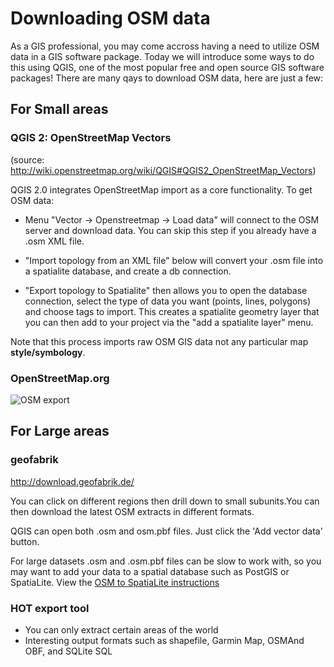 
# Downloading OSM data

As a GIS professional, you may come accross having a need to utilize OSM data in a GIS software package. Today we will introduce some ways to do this using QGIS, one of the most popular free and open source GIS software packages! There are many qays to download OSM data, here are just a few:

## For Small areas

### QGIS 2: OpenStreetMap Vectors 
(source: http://wiki.openstreetmap.org/wiki/QGIS#QGIS2_OpenStreetMap_Vectors)

QGIS 2.0 integrates OpenStreetMap import as a core functionality. To get OSM data:

* Menu "Vector -> Openstreetmap -> Load data" will connect to the OSM server and download data. You can skip this step if you already have a .osm XML file.

* "Import topology from an XML file" below will convert your .osm file into a spatialite database, and create a db connection.

* "Export topology to Spatialite" then allows you to open the database connection, select the type of data you want (points, lines, polygons) and choose tags to import. This creates a spatialite geometry layer that you can then add to your project via the "add a spatialite layer" menu.

Note that this process imports raw OSM GIS data not any particular map **style/symbology**.

### OpenStreetMap.org

![OSM export](https://cloud.githubusercontent.com/assets/2665840/10675703/316c40d0-78f1-11e5-96a6-99021f47468b.png)

## For Large areas

### geofabrik
http://download.geofabrik.de/

You can click on different regions then drill down to small subunits.You can then download the latest OSM extracts in different formats.

QGIS can open both .osm and osm.pbf files. Just click the 'Add vector data' button.

For large datasets .osm and .osm.pbf files can be slow to work with, so you may want to add your data to a spatial database such as PostGIS or SpatiaLite. View the [OSM to SpatiaLite instructions](https://github.com/d3netxer/virtual-mapgive-course/blob/master/OSM-to-SpatiaLite.md)

### HOT export tool

* You can only extract certain areas of the world
* Interesting output formats such as shapefile, Garmin Map, OSMAnd OBF, and SQLite SQL

